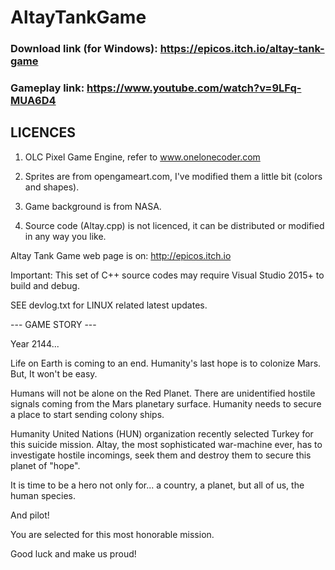# AltayTankGame
### Download link (for Windows): https://epicos.itch.io/altay-tank-game
### Gameplay link: https://www.youtube.com/watch?v=9LFq-MUA6D4

## LICENCES

1. OLC Pixel Game Engine, refer to www.onelonecoder.com

2. Sprites are from opengameart.com, I've modified them a little bit (colors and shapes).

3. Game background is from NASA.

4. Source code (Altay.cpp) is not licenced, it can be distributed or modified in any way you like.


Altay Tank Game web page is on: http://epicos.itch.io


Important: This set of C++ source codes may require Visual Studio 2015+ to build and debug.

SEE devlog.txt for LINUX related latest updates.

--- GAME STORY ---

Year 2144...

Life on Earth is coming to an end. 
Humanity's last hope is to colonize Mars. 
But,
It won't be easy.

Humans will not be alone on the Red Planet. 
There are unidentified hostile signals coming from the Mars planetary surface. 
Humanity needs to secure a place to start sending colony ships. 

Humanity United Nations (HUN) organization recently selected Turkey for this suicide mission. 
Altay, the most sophisticated war-machine ever, has to investigate hostile incomings, seek them and destroy them to secure this planet of "hope". 

It is time to be a hero not only for...
a country, 
a planet, 
but all of us, the human species. 

And pilot!

You are selected for this most honorable mission. 

Good luck and make us proud!
